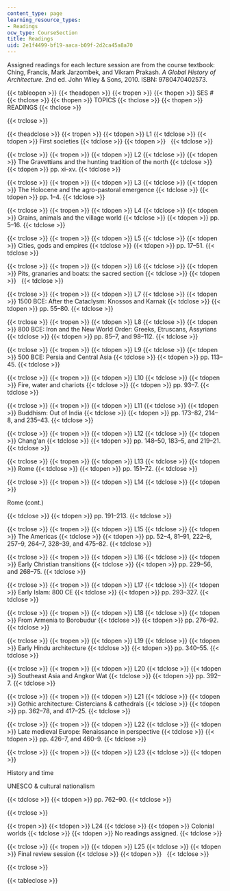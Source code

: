 ```yaml
---
content_type: page
learning_resource_types:
- Readings
ocw_type: CourseSection
title: Readings
uid: 2e1f4499-bf19-aaca-b09f-2d2ca45a8a70
---
```


Assigned readings for each lecture session are from the course textbook: Ching, Francis, Mark Jarzombek, and Vikram Prakash. _A Global History of Architecture_. 2nd ed. John Wiley & Sons, 2010. ISBN: 9780470402573.

{{< tableopen >}}
{{< theadopen >}}
{{< tropen >}}
{{< thopen >}}
SES #
{{< thclose >}}
{{< thopen >}}
TOPICS
{{< thclose >}}
{{< thopen >}}
READINGS
{{< thclose >}}

{{< trclose >}}

{{< theadclose >}}
{{< tropen >}}
{{< tdopen >}}
L1
{{< tdclose >}}
{{< tdopen >}}
First societies
{{< tdclose >}}
{{< tdopen >}}
 
{{< tdclose >}}

{{< trclose >}}
{{< tropen >}}
{{< tdopen >}}
L2
{{< tdclose >}}
{{< tdopen >}}
The Gravettians and the hunting tradition of the north
{{< tdclose >}}
{{< tdopen >}}
pp. xi–xv.
{{< tdclose >}}

{{< trclose >}}
{{< tropen >}}
{{< tdopen >}}
L3
{{< tdclose >}}
{{< tdopen >}}
The Holocene and the agro-pastoral emergence
{{< tdclose >}}
{{< tdopen >}}
pp. 1–4.
{{< tdclose >}}

{{< trclose >}}
{{< tropen >}}
{{< tdopen >}}
L4
{{< tdclose >}}
{{< tdopen >}}
Grains, animals and the village world
{{< tdclose >}}
{{< tdopen >}}
pp. 5–16.
{{< tdclose >}}

{{< trclose >}}
{{< tropen >}}
{{< tdopen >}}
L5
{{< tdclose >}}
{{< tdopen >}}
Cities, gods and empires
{{< tdclose >}}
{{< tdopen >}}
pp. 17–51.
{{< tdclose >}}

{{< trclose >}}
{{< tropen >}}
{{< tdopen >}}
L6
{{< tdclose >}}
{{< tdopen >}}
Pits, granaries and boats: the sacred section
{{< tdclose >}}
{{< tdopen >}}
 
{{< tdclose >}}

{{< trclose >}}
{{< tropen >}}
{{< tdopen >}}
L7
{{< tdclose >}}
{{< tdopen >}}
1500 BCE: After the Cataclysm: Knossos and Karnak
{{< tdclose >}}
{{< tdopen >}}
pp. 55–80.
{{< tdclose >}}

{{< trclose >}}
{{< tropen >}}
{{< tdopen >}}
L8
{{< tdclose >}}
{{< tdopen >}}
800 BCE: Iron and the New World Order: Greeks, Etruscans, Assyrians
{{< tdclose >}}
{{< tdopen >}}
pp. 85–7, and 98–112.
{{< tdclose >}}

{{< trclose >}}
{{< tropen >}}
{{< tdopen >}}
L9
{{< tdclose >}}
{{< tdopen >}}
500 BCE: Persia and Central Asia
{{< tdclose >}}
{{< tdopen >}}
pp. 113–45.
{{< tdclose >}}

{{< trclose >}}
{{< tropen >}}
{{< tdopen >}}
L10
{{< tdclose >}}
{{< tdopen >}}
Fire, water and chariots
{{< tdclose >}}
{{< tdopen >}}
pp. 93–7.
{{< tdclose >}}

{{< trclose >}}
{{< tropen >}}
{{< tdopen >}}
L11
{{< tdclose >}}
{{< tdopen >}}
Buddhism: Out of India
{{< tdclose >}}
{{< tdopen >}}
pp. 173–82, 214–8, and 235–43.
{{< tdclose >}}

{{< trclose >}}
{{< tropen >}}
{{< tdopen >}}
L12
{{< tdclose >}}
{{< tdopen >}}
Chang'an
{{< tdclose >}}
{{< tdopen >}}
pp. 148–50, 183–5, and 219–21.
{{< tdclose >}}

{{< trclose >}}
{{< tropen >}}
{{< tdopen >}}
L13
{{< tdclose >}}
{{< tdopen >}}
Rome
{{< tdclose >}}
{{< tdopen >}}
pp. 151–72.
{{< tdclose >}}

{{< trclose >}}
{{< tropen >}}
{{< tdopen >}}
L14
{{< tdclose >}}
{{< tdopen >}}


Rome (cont.)


{{< tdclose >}}
{{< tdopen >}}
pp. 191–213.
{{< tdclose >}}

{{< trclose >}}
{{< tropen >}}
{{< tdopen >}}
L15
{{< tdclose >}}
{{< tdopen >}}
The Americas
{{< tdclose >}}
{{< tdopen >}}
pp. 52–4, 81–91, 222–8, 257–9, 264–7, 328–39, and 475–82.
{{< tdclose >}}

{{< trclose >}}
{{< tropen >}}
{{< tdopen >}}
L16
{{< tdclose >}}
{{< tdopen >}}
Early Christian transitions
{{< tdclose >}}
{{< tdopen >}}
pp. 229–56, and 268–75.
{{< tdclose >}}

{{< trclose >}}
{{< tropen >}}
{{< tdopen >}}
L17
{{< tdclose >}}
{{< tdopen >}}
Early Islam: 800 CE
{{< tdclose >}}
{{< tdopen >}}
pp. 293–327.
{{< tdclose >}}

{{< trclose >}}
{{< tropen >}}
{{< tdopen >}}
L18
{{< tdclose >}}
{{< tdopen >}}
From Armenia to Borobudur
{{< tdclose >}}
{{< tdopen >}}
pp. 276–92.
{{< tdclose >}}

{{< trclose >}}
{{< tropen >}}
{{< tdopen >}}
L19
{{< tdclose >}}
{{< tdopen >}}
Early Hindu architecture
{{< tdclose >}}
{{< tdopen >}}
pp. 340–55.
{{< tdclose >}}

{{< trclose >}}
{{< tropen >}}
{{< tdopen >}}
L20
{{< tdclose >}}
{{< tdopen >}}
Southeast Asia and Angkor Wat
{{< tdclose >}}
{{< tdopen >}}
pp. 392–7.
{{< tdclose >}}

{{< trclose >}}
{{< tropen >}}
{{< tdopen >}}
L21
{{< tdclose >}}
{{< tdopen >}}
Gothic architecture: Cistercians & cathedrals
{{< tdclose >}}
{{< tdopen >}}
pp. 362–78, and 417–25.
{{< tdclose >}}

{{< trclose >}}
{{< tropen >}}
{{< tdopen >}}
L22
{{< tdclose >}}
{{< tdopen >}}
Late medieval Europe: Renaissance in perspective
{{< tdclose >}}
{{< tdopen >}}
pp. 426–7, and 460–9.
{{< tdclose >}}

{{< trclose >}}
{{< tropen >}}
{{< tdopen >}}
L23
{{< tdclose >}}
{{< tdopen >}}


History and time

UNESCO & cultural nationalism


{{< tdclose >}}
{{< tdopen >}}
pp. 762–90.
{{< tdclose >}}

{{< trclose >}}

{{< tropen >}}
{{< tdopen >}}
L24
{{< tdclose >}}
{{< tdopen >}}
Colonial worlds
{{< tdclose >}}
{{< tdopen >}}
No readings assigned.
{{< tdclose >}}

{{< trclose >}}
{{< tropen >}}
{{< tdopen >}}
L25
{{< tdclose >}}
{{< tdopen >}}
Final review session
{{< tdclose >}}
{{< tdopen >}}
 
{{< tdclose >}}

{{< trclose >}}

{{< tableclose >}}